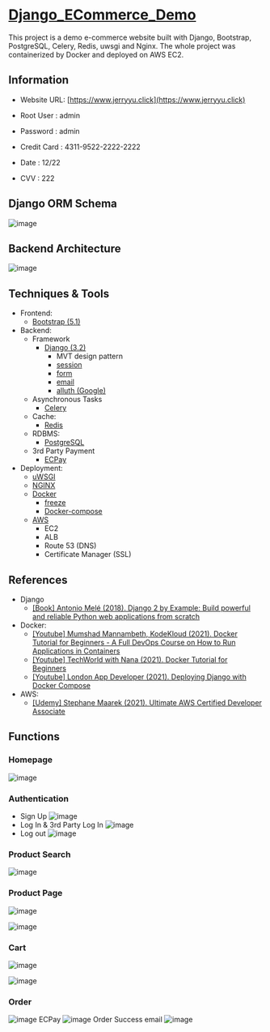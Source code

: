 # [Django_ECommerce_Demo](https://www.jerryyu.click) 

  This project is a demo e-commerce website built with Django, Bootstrap, PostgreSQL, Celery, Redis, uwsgi and Nginx. The whole project was containerized by Docker and deployed on AWS EC2.

## Information
- Website URL: [https://www.jerryyu.click](https://www.jerryyu.click) 

- Root User : admin
- Password : admin

- Credit Card : 4311-9522-2222-2222</br>
- Date : 12/22</br>
- CVV : 222</br>

## Django ORM Schema
![image](https://bnz05pap001files.storage.live.com/y4mPTzVeh7LOK-9S9sNQf5DqHV6epvcp-W64Dx7hRbO2IuM5r1GRGdVEhE4wvyzA2axZCDYXJ6we3ZyY3VYEaE-q9dRcUROM-Cuj7USuyzL3ofMfxPBsqBsSFyVYCanppv24b3xBMXH8Lti7_MQpRnOgG7WFmMnEtyJedy8xN2hBf4UF5Dg1Ssk-dzB-OxT33Xy?width=660&height=592&cropmode=none)
## Backend Architecture
![image](https://bnz05pap001files.storage.live.com/y4m8hqpr2Un8a7J8OEJcpolmPJfiDx1g-asKAfTI6QHA6UE4GkOkC3XDgKxM-MBBQAcc4XR961OjshhwzX6k3b0pTbYvXzHI1QcF-mf_CASABJa_kcLUUYrXfkpXcdjTmFLlF8hgWMAXeppqsBo4s5F3ZLvC8vKHe1BSlVnA9k2YubgaI_mDyjfHsREmX0U7d89?width=1024&height=344&cropmode=none)
## Techniques & Tools
* Frontend:
    - [Bootstrap (5.1)](https://getbootstrap.com/)
* Backend:
    - Framework
        - [Django (3.2)](https://www.djangoproject.com/)
            - MVT design pattern
            - [session](https://docs.djangoproject.com/en/4.0/topics/http/sessions/)
            - [form](https://docs.djangoproject.com/en/4.0/topics/forms/)
            - [email](https://docs.djangoproject.com/en/4.0/topics/email/)
            - [alluth (Google)](https://django-allauth.readthedocs.io/en/latest/index.html)
    - Asynchronous Tasks
        - [Celery](http://www.celeryproject.org/)
    - Cache:
        - [Redis](https://redis.io/)
    - RDBMS:
        - [PostgreSQL](https://www.postgresql.org/)
    - 3rd Party Payment
        - [ECPay](https://www.ecpay.com.tw/Service/API_Dwnld)
* Deployment:
    - [uWSGI](https://uwsgi-docs.readthedocs.io/en/latest/)
    - [NGINX](https://nginx.org/en/)
    - [Docker](https://www.docker.com/)
        - [freeze](https://pip.pypa.io/en/stable/cli/pip_freeze/#)
        - [Docker-compose](https://docs.docker.com/compose/)
    - [AWS](https://aws.amazon.com/)
        - EC2
        - ALB 
        - Route 53 (DNS)
        - Certificate Manager (SSL)



## References
   - Django
        - [[Book] Antonio Melé (2018). Django 2 by Example: Build powerful and reliable Python web applications from scratch ](https://www.amazon.com/Django-Example-powerful-reliable-applications/dp/1788472489)
   - Docker:
        - [[Youtube] Mumshad Mannambeth, KodeKloud (2021). Docker Tutorial for Beginners - A Full DevOps Course on How to Run Applications in Containers](https://www.youtube.com/watch?v=zJ6WbK9zFpI)
        - [[Youtube] TechWorld with Nana (2021). Docker Tutorial for Beginners ](https://www.youtube.com/watch?v=3c-iBn73dDE)
        - [[Youtube] London App Developer (2021). Deploying Django with Docker Compose](https://www.youtube.com/watch?v=mScd-Pc_pX0)
   - AWS:
        - [[Udemy] Stephane Maarek (2021). Ultimate AWS Certified Developer Associate ](https://www.udemy.com/course/aws-certified-developer-associate-dva-c01/)


## Functions

### Homepage

  ![image](https://raw.githubusercontent.com/jeyu54217/Django_ECommerce_Demo/develop/Demo/static/images/demo/demo_home.jpg)

### Authentication
- Sign Up
![image](https://raw.githubusercontent.com/jeyu54217/Django_ECommerce_Demo/develop/Demo/static/images/demo/demo_signup.jpg)
- Log In & 3rd Party Log In
![image](https://raw.githubusercontent.com/jeyu54217/Django_ECommerce_Demo/develop/Demo/static/images/demo/demo_login.jpg)
- Log out
![image](https://raw.githubusercontent.com/jeyu54217/Django_ECommerce_Demo/develop/Demo/static/images/demo/demo_logout.jpg)

### Product Search
  ![image](https://raw.githubusercontent.com/jeyu54217/Django_ECommerce_Demo/develop/Demo/static/images/demo/demo_search.jpg)

### Product Page
  ![image](https://raw.githubusercontent.com/jeyu54217/Django_ECommerce_Demo/develop/Demo/static/images/demo/demo_product.jpg)

  ![image](https://raw.githubusercontent.com/jeyu54217/Django_ECommerce_Demo/develop/Demo/static/images/demo/demo_product2.jpg)

### Cart

  ![image](https://raw.githubusercontent.com/jeyu54217/Django_ECommerce_Demo/develop/Demo/static/images/demo/demo_cart.jpg)

  ![image](https://raw.githubusercontent.com/jeyu54217/Django_ECommerce_Demo/develop/Demo/static/images/demo/demo_cart2.jpg)

### Order
![image](https://raw.githubusercontent.com/jeyu54217/Django_ECommerce_Demo/develop/Demo/static/images/demo/demo_checkout.jpg)
ECPay
  ![image](https://raw.githubusercontent.com/jeyu54217/Django_ECommerce_Demo/develop/Demo/static/images/demo/demo_ECPay.jpg)
Order Success email
  ![image](https://bnz05pap001files.storage.live.com/y4mszs4b_gnV-lMhQ0aLuRfDgvyvPQ9hYSS8zCLqnSgSE3RYBlEpPYyydnbSI8mnxjcBgdpl7zNeNXCUMOUwRIWrDCMQtGLEsAGCsRF6N_oJUqyYMGcpYr_gCtAIkqGfkrSJaWfCvElMm_9ah_1m-C63LknNGxlQam1m6Vp0-gcKcJshw_4QcGSIHklVDmCP0sP?width=660&height=330&cropmode=none)
 
